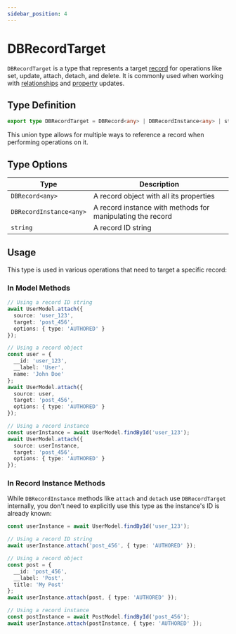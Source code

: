 ```yaml
---
sidebar_position: 4
---
```


# DBRecordTarget

`DBRecordTarget` is a type that represents a target [record](/concepts/records) for operations like set, update, attach, detach, and delete. It is commonly used when working with [relationships](/concepts/relationships) and [property](/concepts/properties) updates.

## Type Definition

```typescript
export type DBRecordTarget = DBRecord<any> | DBRecordInstance<any> | string
```

This union type allows for multiple ways to reference a record when performing operations on it.

## Type Options

| Type | Description |
|------|-------------|
| `DBRecord<any>` | A record object with all its properties |
| `DBRecordInstance<any>` | A record instance with methods for manipulating the record |
| `string` | A record ID string |

## Usage

This type is used in various operations that need to target a specific record:

### In Model Methods

```typescript
// Using a record ID string
await UserModel.attach({
  source: 'user_123',
  target: 'post_456',
  options: { type: 'AUTHORED' }
});

// Using a record object
const user = {
  __id: 'user_123',
  __label: 'User',
  name: 'John Doe'
};
await UserModel.attach({
  source: user,
  target: 'post_456',
  options: { type: 'AUTHORED' }
});

// Using a record instance
const userInstance = await UserModel.findById('user_123');
await UserModel.attach({
  source: userInstance,
  target: 'post_456',
  options: { type: 'AUTHORED' }
});
```

### In Record Instance Methods

While `DBRecordInstance` methods like `attach` and `detach` use `DBRecordTarget` internally, you don't need to explicitly use this type as the instance's ID is already known:

```typescript
const userInstance = await UserModel.findById('user_123');

// Using a record ID string
await userInstance.attach('post_456', { type: 'AUTHORED' });

// Using a record object
const post = {
  __id: 'post_456',
  __label: 'Post',
  title: 'My Post'
};
await userInstance.attach(post, { type: 'AUTHORED' });

// Using a record instance
const postInstance = await PostModel.findById('post_456');
await userInstance.attach(postInstance, { type: 'AUTHORED' });
```
